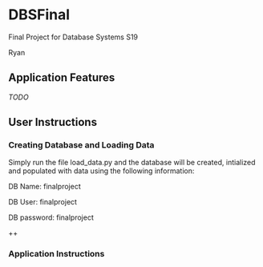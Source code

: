 # DBSFinal
Final Project for Database Systems S19

Ryan


## Application Features

*TODO*

## User Instructions

### Creating Database and Loading Data
Simply run the file load_data.py and the database will be created, intialized and populated with data using the following information:

DB Name: 	finalproject

DB User: 	finalproject

DB password:	finalproject

++

### Application Instructions
 

